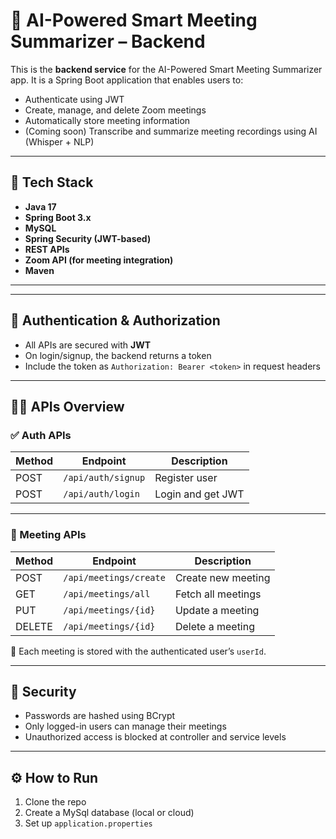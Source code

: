 # 🧠 AI-Powered Smart Meeting Summarizer – Backend

This is the **backend service** for the AI-Powered Smart Meeting Summarizer app. It is a Spring Boot application that enables users to:

- Authenticate using JWT
- Create, manage, and delete Zoom meetings
- Automatically store meeting information
- (Coming soon) Transcribe and summarize meeting recordings using AI (Whisper + NLP)

---

## 🔧 Tech Stack

- **Java 17**
- **Spring Boot 3.x**
- **MySQL**
- **Spring Security (JWT-based)**
- **REST APIs**
- **Zoom API (for meeting integration)**
- **Maven**

---


---

## 🔐 Authentication & Authorization

- All APIs are secured with **JWT**
- On login/signup, the backend returns a token
- Include the token as `Authorization: Bearer <token>` in request headers

---

## 🧑‍💻 APIs Overview

### ✅ Auth APIs

| Method | Endpoint              | Description       |
|--------|-----------------------|-------------------|
| POST   | `/api/auth/signup`    | Register user     |
| POST   | `/api/auth/login`     | Login and get JWT |

---

### 📅 Meeting APIs

| Method | Endpoint                | Description               |
|--------|-------------------------|---------------------------|
| POST   | `/api/meetings/create`  | Create new meeting        |
| GET    | `/api/meetings/all`     | Fetch all meetings        |
| PUT    | `/api/meetings/{id}`    | Update a meeting          |
| DELETE | `/api/meetings/{id}`    | Delete a meeting          |

📌 Each meeting is stored with the authenticated user’s `userId`.

---

## 🔐 Security

- Passwords are hashed using BCrypt
- Only logged-in users can manage their meetings
- Unauthorized access is blocked at controller and service levels

---

## ⚙️ How to Run

1. Clone the repo  
2. Create a MySql database (local or cloud)  
3. Set up `application.properties`






